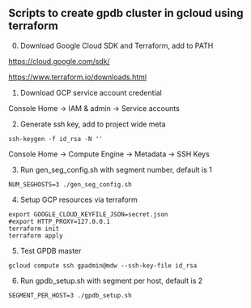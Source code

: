 ## Scripts to create gpdb cluster in gcloud using terraform
0. Download Google Cloud SDK and Terraform, add to PATH

https://cloud.google.com/sdk/

https://www.terraform.io/downloads.html

1. Download GCP service account credential

Console Home -> IAM & admin -> Service accounts

2. Generate ssh key, add to project wide meta
```
ssh-keygen -f id_rsa -N ''
```
Console Home -> Compute Engine -> Metadata -> SSH Keys

3. Run gen_seg_config.sh with segment number, default is 1
```
NUM_SEGHOSTS=3 ./gen_seg_config.sh
```

4. Setup GCP resources via terraform
```
export GOOGLE_CLOUD_KEYFILE_JSON=secret.json
#export HTTP_PROXY=127.0.0.1
terraform init
terraform apply
```

5. Test GPDB master
```
gcloud compute ssh gpadmin@mdw --ssh-key-file id_rsa
```

6. Run gpdb_setup.sh with segment per host, default is 2
```
SEGMENT_PER_HOST=3 ./gpdb_setup.sh
```
